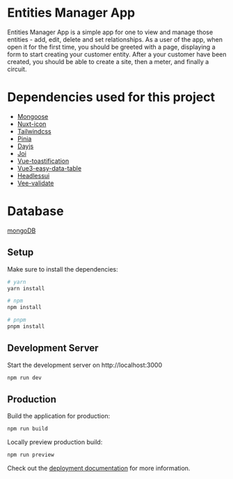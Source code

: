 # Entities Manager App

Entities Manager App is a simple app for one to view and manage those entities - add, edit, delete and set relationships.
As a user of the app, when open it for the first time, you should be greeted with a page, displaying a form to start creating your customer entity.
After a your customer have been created, you should be able to create a site, then a meter, and finally a circuit.

# Dependencies used for this project

- [Mongoose](https://mongoosejs.com/)
- [Nuxt-icon](https://github.com/nuxt-modules/icon)
- [Tailwindcss](https://tailwindcss.com/)
- [Pinia](https://pinia.vuejs.org/)
- [Dayjs](https://day.js.org/)
- [Joi](https://joi.dev/api/)
- [Vue-toastification](https://vue-toastification.maronato.dev/)
- [Vue3-easy-data-table](https://hc200ok.github.io/vue3-easy-data-table-doc/)
- [Headlessui](https://headlessui.com/)
- [Vee-validate](https://vee-validate.logaretm.com/v4/)

# Database

[mongoDB](https://www.mongodb.com/)

## Setup

Make sure to install the dependencies:

```bash
# yarn
yarn install

# npm
npm install

# pnpm
pnpm install
```

## Development Server

Start the development server on http://localhost:3000

```bash
npm run dev
```

## Production

Build the application for production:

```bash
npm run build
```

Locally preview production build:

```bash
npm run preview
```

Check out the [deployment documentation](https://nuxt.com/docs/getting-started/deployment) for more information.
